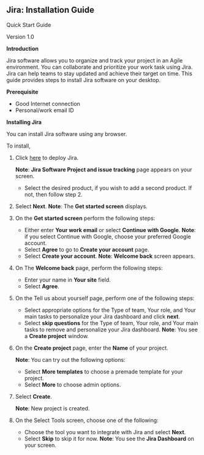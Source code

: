 ## Jira: Installation Guide ##
Quick Start Guide


Version 1.0

**Introduction**

Jira software allows you to organize and track your project in an Agile environment. You can collaborate and prioritize your work task using Jira. Jira can help teams to stay updated and achieve their target on time. This guide provides steps to install Jira software on your desktop.

**Prerequisite** 

- Good Internet connection 
- Personal/work email ID

**Installing Jira**

You can install Jira software using any browser. 

To install,

1. Click [here](https://www.atlassian.com/software/jira/free) to deploy Jira.

    **Note**: **Jira Software Project and issue tracking** page appears on your screen.
   -   Select the desired product, if you wish to add a second product. If not, then follow step 2.

2. Select **Next**.
    **Note**: The **Get started screen** displays.

3. On the **Get started screen** perform the following steps:
   - Either enter **Your work email** or select **Continue with Google**.
    **Note**: if you select Continue with Google, choose your preferred Google account.
    -  Select **Agree** to go to **Create your account** page.
    -  Select **Create your account**.
    **Note**: **Welcome back** screen appears.

4. On The **Welcome back** page, perform the following steps:
   - Enter your name in **Your site** field.
   - Select **Agree**.
5. On the Tell us about yourself page, perform one of the following steps:
   -   Select appropriate options for the Type of team, Your role, and Your main tasks to personalize your Jira dashboard and click **next**.
   -   Select **skip questions** for the Type of team, Your role, and Your main tasks to remove and personalize your Jira dashboard.
    **Note**: You see a **Create project** window.
6. On the **Create project** page, enter the **Name** of your project.
   
    **Note**: You can try out the following options:
   -   Select **More templates** to choose a premade template for your project.
   -   Select **More** to choose admin options.
7.  Select **Create**.
   
     **Note**: New project is created.
8.  On the Select Tools screen, choose one of the following:
    -   Choose the tool you want to integrate with Jira and select **Next**.
    -   Select **Skip** to skip it for now.
    **Note**: You see the **Jira Dashboard** on your screen.

 	


